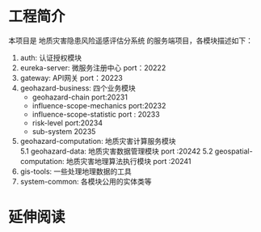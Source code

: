 # 工程简介
本项目是 地质灾害隐患风险遥感评估分系统 的服务端项目，各模块描述如下：
1. auth: 认证授权模块
2. eureka-server: 微服务注册中心  port：20222
3. gateway: API网关                port：20223    
4. geohazard-business: 四个业务模块
      - geohazard-chain    port:20231
      - influence-scope-mechanics   port:20232
      - influence-scope-statistic      port : 20233
      - risk-level     port:20234
      - sub-system 20235
5. geohazard-computation: 地质灾害计算服务模块  
   5.1 geohazard-data: 地质灾害数据管理模块  port :20242
   5.2 geospatial-computation: 地质灾害地理算法执行模块   port :20241
6. gis-tools: 一些处理地理数据的工具
7. system-common: 各模块公用的实体类等


# 延伸阅读

